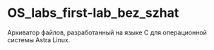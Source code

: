 # OS_labs_first-lab_bez_szhat
Архиватор файлов, разработанный на языке C для операционной системы Astra Linux. 
